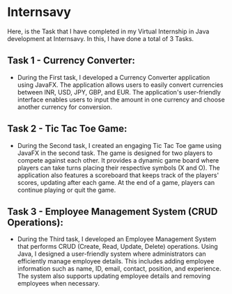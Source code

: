 # Internsavy

Here, is the Task that I have completed in my Virtual Internship in Java development at Internsavy.
In this, I have done a total of 3 Tasks.

## Task 1 - Currency Converter:

- During the First task, I developed a Currency Converter application using JavaFX. The application allows users to easily convert currencies between INR, USD, JPY, GBP, and EUR. The application's user-friendly interface enables users to input the amount in one currency and choose another currency for conversion.

## Task 2 - Tic Tac Toe Game:

- During the Second task, I created an engaging Tic Tac Toe game using JavaFX in the second task. The game is designed for two players to compete against each other. It provides a dynamic game board where players can take turns placing their respective symbols (X and O). The application also features a scoreboard that keeps track of the players' scores, updating after each game. At the end of a game, players can continue playing or quit the game.

## Task 3 - Employee Management System (CRUD Operations):

- During the Third task, I developed an Employee Management System that performs CRUD (Create, Read, Update, Delete) operations. Using Java, I designed a user-friendly system where administrators can efficiently manage employee details. This includes adding employee information such as name, ID, email, contact, position, and experience. The system also supports updating employee details and removing employees when necessary.  
